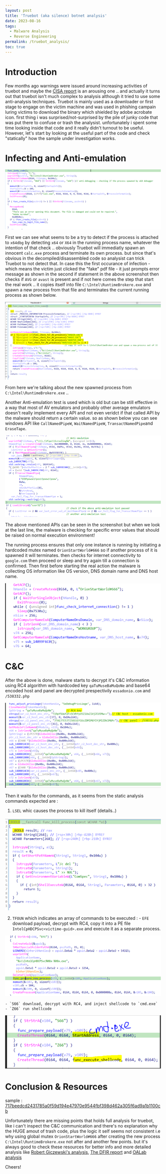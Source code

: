 ```yaml
---
layout: post
title: 'Truebot (aka silence) botnet analysis'
date: 2023-08-16
tags:
  - Malware Analysis
  - Reverse Engineering
permalink: /truebot_analysis/
toc: true
---
```


# Introduction

Few months ago warnings were issued around increasing activities of truebot and maybe the [CISA report](https://www.cisa.gov/news-events/cybersecurity-advisories/aa23-187a) is an arousing one .. and actually it turns out that truebot isn't much complex to analysis although it tried to use some anti-analysis techniques. Truebot is mainly used as a downloader or first stage to engage on the victim machine and was used in phishing campain luring victims to download the binary which shielded by adobe acrobate icon. first thing i was surprised/not-surprised by the pile of junky code that was put there to confuse or trash the analysist. unfortunately i spent some time looking inside that code and it really didn't turnout to be useful. However, let's start by looking at the useful part of the code and check "statically" how the sample under investigation works.  

# Infecting and Anti-emulation

![First real steps](/images/first-truebot-steps.png)  

First we can see what seems to be a try to detect if the process is attached to `x64dbg` by detecting `x64` or `X64` in the running process name, whatever the intention of that check .. obviously Truebot will immediatly spawn an innocent `calc.exe` process and terminate its own process. but since that's obvious in the decompiled/disassembled code so analysist can trick Truebot to not detect that. In case this the first occurance of infection - which means the victim just clicked the "fake" pdf file - it just prompts error message as shown in the second if statement in the above screenshot then checks if `AVG` or `avast` is present and if not here comes the step that start the real work .. it copies itself into file `C:\Intel\RuntimeBrokere.exe` and spawn a new process from that file and terminates the current running process as shown below.

![Check for AV and copy to another file](/images/copy_to_legit_file.png)

From here we're talking about the new spawned process from `C:\Intel\RuntimeBrokere.exe` .. 

Another Anti-emulation test is used which is old but can be still effective in a way that most of AV emulators and probably other average emulators doesn't really implement every API and not even veridct if that called API by the malware should return a certain value. so as shown below you can see windows API like `CallNamedPipeW`, `WaitNamedPipeW`, `TransactNamedPipe`and `EraseTape`.  

![Anti-emulation](/images/anti-emulation(1).png)  

The above mentioned APIs can be seen in the screenshot but when we look at the last line, the malware is checking for specific error values that should be raised on normal execution environment!

The running process ensures that only one instance is running by initiating a hardcoded mutex named `OrionStartWorld#666` so if another process of it is spawned it will terminates. then checks for internet connectivity to `google.com` then proceed or sleep and try again till a connection is confirmed.
Then first before starting the real action the malware is collecting OS information like OS version, DNS domain name and DNS host name.

![1](/images/truebot_misc_1.png)

# C&C

After the above is done, malware starts to decrypt it's C&C information using RC4 algorithm with hardcoded key `qaTuMuseBaMuQoNe` and base64 encoded host and panel are decrypted prespectivily `essadonio.com` and `/538332.php`

![C2 details](/images/truebot_C2.png)

Then it waits for the commands, as it seems from the static analysis commands expected are : 
  1) `LSEL` whic causes the process to kill itself (details..) 

![truebot_lsel](/images/truebot_lsel_c2_cmd.png)

  2) `TFOUN` which indicates an array of commands to be executed :
    - `EFE` download payload, decrypt with RC4, copy it into a PE file `IntelCpHDCPSvc<victime-guid>.exe` and execute it as a separate process.

![truebot_efe](/images/truebot_efe_c2_cmd.png)

    - `S66` download, decrypt with RC4, and inject shellcode to `cmd.exe`
    - `Z66` run shellcode

![truebot_6ss_z66](/images/truebot_s66_z66_c2_cmd.png)

# Conclusion & Resources

sample : [717beedcd2431785a0f59d194e47970e9544fbf398d462a305f6ad9a1b1100cb](https://www.unpac.me/results/8d1eb4c3-cbb0-4b32-8d52-6f142c836d0f?hash=717beedcd2431785a0f59d194e47970e9544fbf398d462a305f6ad9a1b1100cb#/)

Unfortunately there are missing points that holds full analysis for truebot, like i can't inspect the C&C communication and there's no explanation why the HUGE amout of trash code, plus the logic it self seems not consistent i.e why using global mutex `OrionStartWorld#666` after creating the new process `C:\Intel\RuntimeBrokere.exe` not after and another few points. but it's always good to check these resources for better info and more detailed analysis like [Robert Giczewski's analysis](https://malware.love/malware_analysis/reverse_engineering/2023/03/31/analyzing-truebot-capabilities.html), [The DFIR report](https://thedfirreport.com/2023/06/12/a-truly-graceful-wipe-out/) and [OALab analysis](https://research.openanalysis.net/truebot/config/triage/2023/07/13/truebot.html)

Cheers!


